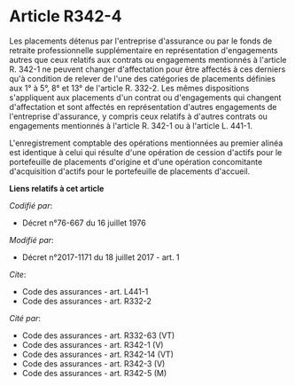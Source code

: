 # Article R342-4

Les placements détenus par l'entreprise d'assurance ou par le fonds de retraite professionnelle supplémentaire en
représentation d'engagements autres que ceux relatifs aux contrats ou engagements mentionnés à l'article R. 342-1 ne peuvent
changer d'affectation pour être affectés à ces derniers qu'à condition de relever de l'une des catégories de placements
définies aux 1° à 5°, 8° et 13° de l'article R. 332-2. Les mêmes dispositions s'appliquent aux placements d'un contrat ou
d'engagements qui changent d'affectation et sont affectés en représentation d'autres engagements de l'entreprise d'assurance,
y compris ceux relatifs à d'autres contrats ou engagements mentionnés à l'article R. 342-1 ou à l'article L. 441-1. 

L'enregistrement comptable des opérations mentionnées au premier alinéa est identique à celui qui résulte d'une opération de
cession d'actifs pour le portefeuille de placements d'origine et d'une opération concomitante d'acquisition d'actifs pour le
portefeuille de placements d'accueil.

**Liens relatifs à cet article**

_Codifié par_:

  - Décret n°76-667 du 16 juillet 1976

_Modifié par_:

  - Décret n°2017-1171 du 18 juillet 2017 - art. 1

_Cite_:

  - Code des assurances - art. L441-1
  - Code des assurances - art. R332-2

_Cité par_:

  - Code des assurances - art. R332-63 (VT)
  - Code des assurances - art. R342-1 (V)
  - Code des assurances - art. R342-14 (VT)
  - Code des assurances - art. R342-3 (V)
  - Code des assurances - art. R342-5 (M)

